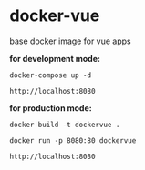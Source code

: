 # docker-vue
base docker image for vue apps

__for development mode:__

`docker-compose up -d`

`http://localhost:8080`

__for production mode:__

`docker build -t dockervue .`

`docker run -p 8080:80 dockervue`

`http://localhost:8080`
